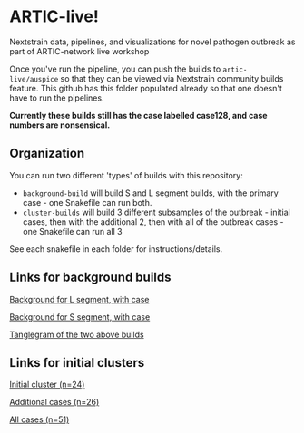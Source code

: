 # ARTIC-live!

Nextstrain data, pipelines, and visualizations for novel pathogen outbreak as part of ARTIC-network live workshop

Once you've run the pipeline, you can push the builds to `artic-live/auspice` so that they can be viewed via Nextstrain community builds feature. 
This github has this folder populated already so that one doesn't have to run the pipelines.

**Currently these builds still has the case labelled case128, and case numbers are nonsensical.**

## Organization

You can run two different 'types' of builds with this repository: 
- `background-build` will build S and L segment builds, with the primary case - one Snakefile can run both.
- `cluster-builds` will build 3 different subsamples of the outbreak - initial cases, then with the additional 2, then with all of the outbreak cases - one Snakefile can run all 3

See each snakefile in each folder for instructions/details.


## Links for background builds

[Background for L segment, with case](https://nextstrain.org/community/emmahodcroft/artic-live/arenavirus/L)

[Background for S segment, with case](https://nextstrain.org/community/emmahodcroft/artic-live/arenavirus/S)

[Tanglegram of the two above builds](https://nextstrain.org/community/emmahodcroft/artic-live/arenavirus/L:community/emmahodcroft/artic-live/arenavirus/S)

## Links for initial clusters 

[Initial cluster (n=24)](https://nextstrain.org/community/emmahodcroft/artic-live/HMFV/initial-cluster)

[Additional cases (n=26)](https://nextstrain.org/community/emmahodcroft/artic-live/HMFV/additional-cases)

[All cases (n=51)](https://nextstrain.org/community/emmahodcroft/artic-live/HMFV/all-cases)